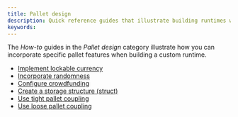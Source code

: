 ```yaml
---
title: Pallet design
description: Quick reference guides that illustrate building runtimes with specific pallet features.
keywords:
---
```


The _How-to_ guides in the _Pallet design_ category illustrate how you can incorporate specific pallet features when building a custom runtime.

- [Implement lockable currency](./implement-lockable-currency.md)
- [Incorporate randomness](./incorporate-randomness.md)
- [Configure crowdfunding](./configure-crowdfunding.md)
- [Create a storage structure (struct)](./create-a-storage-structure.md/)
- [Use tight pallet coupling](./use-tight-coupling.md)
- [Use loose pallet coupling](./use-loose-coupling.md)

<!--
- [Add the contracts pallet](/reference/how-to-guides/pallet-design/add-contracts-pallet/)
-->
